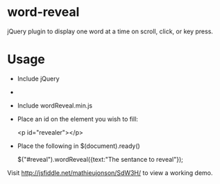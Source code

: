 word-reveal
===========

jQuery plugin to display one word at a time on scroll, click, or key press.

Usage
===========

- Include jQuery
- 
- Include wordReveal.min.js

- Place an id on the element you wish to fill:

    &lt;p id="revealer"&gt;&lt;/p&gt;

- Place the following in $(document).ready()

    $("#reveal").wordReveal({text:"The sentance to reveal"});
    
Visit http://jsfiddle.net/mathieujonson/SdW3H/ to view a working demo.

